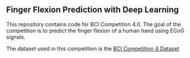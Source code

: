 ## Finger Flexion Prediction with Deep Learning

This repository contains code for BCI Competition 4.0. The goal of the competition is to predict the finger flexion of a human hand using ECoG signals.

The dataset used in this competition is the [BCI Competition 4 Dataset](https://www.bbci.de/competition/iv/results/index.html)
